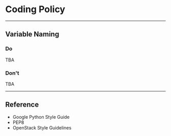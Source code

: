# Coding Policy


---------
## Variable Naming
### Do
TBA

### Don't
TBA



---------------
## Reference
+ Google Python Style Guide
+ PEP8
+ OpenStack Style Guidelines
